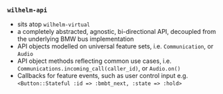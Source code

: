 ### `wilhelm-api`
- sits atop `wilhelm-virtual`
- a completely abstracted, agnostic, bi-directional API, decoupled from the underlying BMW bus implementation
- API objects modelled on universal feature sets, i.e. `Communication`, or `Audio`
- API object methods reflecting common use cases, i.e. `Communications.incoming_call(caller_id)`, or `Audio.on()`
- Callbacks for feature events, such as user control input e.g. `<Button::Stateful :id => :bmbt_next, :state => :hold>`
